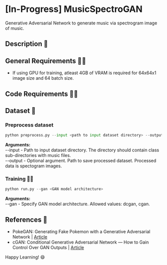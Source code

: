 # [In-Progress] MusicSpectroGAN
Generative Adversarial Network to generate music via spectrogram image of music.

## Description :scroll:

## General Requirements :mage_man:
* If using GPU for training, atleast 4GB of VRAM is required for 64x64x1 image size and 64 batch size.

## Code Requirements :mage_woman:

## Dataset 💾

### Preprocess dataset
```python
python preprocess.py --input <path to input dataset directory> --output <path to save processed dataset>
```
<b>Arguments:</b><br/>
--input - Path to input dataset directory. The directory should contain class sub-directories with music files.<br/>
--output - Optional argument. Path to save processed dataset. Processed data is spectogram images.

### Training :running_man:
```python
python run.py --gan <GAN model architecture>
```
<b>Arguments:</b><br/>
--gan - Specify GAN model architecture. Allowed values: dcgan, cgan.<br/>

## References :page_facing_up:
* PokeGAN: Generating Fake Pokemon with a Generative Adversarial Network | [Article](https://blog.jovian.com/pokegan-generating-fake-pokemon-with-a-generative-adversarial-network-f540db81548d)
* cGAN: Conditional Generative Adversarial Network — How to Gain Control Over GAN Outputs | [Article](https://towardsdatascience.com/cgan-conditional-generative-adversarial-network-how-to-gain-control-over-gan-outputs-b30620bd0cc8)

Happy Learning! 😄
